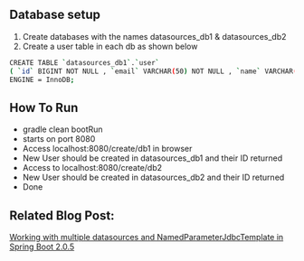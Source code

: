 ## Database setup
1. Create databases with the names datasources_db1 & datasources_db2
2. Create a user table in each db as shown below
```bash
CREATE TABLE `datasources_db1`.`user` 
( `id` BIGINT NOT NULL , `email` VARCHAR(50) NOT NULL , `name` VARCHAR(100) NOT NULL , `surname` VARCHAR(100) NOT NULL , PRIMARY KEY (`id`)) 
ENGINE = InnoDB;
```

## How To Run
* gradle clean bootRun
* starts on port 8080
* Access localhost:8080/create/db1 in browser
* New User should be created in datasources_db1 and their ID returned
* Access to localhost:8080/create/db2
* New User should be created in datasources_db2 and their ID returned
* Done

## Related Blog Post:
[Working with multiple datasources and NamedParameterJdbcTemplate in Spring Boot 2.0.5](https://www.amuponda.com/2018/10/21/working-with-multiple-datasources-and-namedparameterjdbctemplate-in-spring-boot-2-0-5/)
